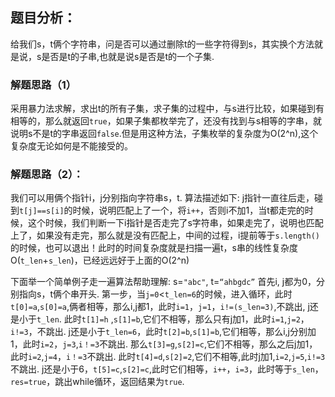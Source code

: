 ## 题目分析：

给我们s，t俩个字符串，问是否可以通过删除t的一些字符得到s，其实换个方法就是说，s是否是t的子串,也就是说s是否是t的一个子集.

### 解题思路（1）
采用暴力法求解，求出t的所有子集，求子集的过程中，与s进行比较，如果碰到有相等的，那么就返回`true`，如果子集都枚举完了，还没有找到与s相等的字串，就说明s不是t的字串返回`false`.但是用这种方法，子集枚举的复杂度为O(2^n),这个复杂度无论如何是不能接受的。

### 解题思路（2）：
我们可以用俩个指针i，j分别指向字符串s，t. 算法描述如下:
j指针一直往后走，碰到`t[j]==s[i]`的时候，说明匹配上了一个，将`i++`，否则i不加1，当t都走完的时候，这个时候，我们判断一下i指针是否走完了s字符串，如果走完了，说明也匹配上了，如果没有走完，那么就是没有匹配上，中间的过程，i提前等于`s.length()`的时候，也可以退出！此时的时间复杂度就是扫描一遍t，s串的线性复杂度O(`t_len`+`s_len`)，已经远远好于上面的O(2^n)

下面举一个简单例子走一遍算法帮助理解:
s=`"abc"`, t=`“ahbgdc”`
首先i, j都为0，分别指向s，t俩个串开头.
第一步，当`j=0`<`t_len=6`的时候，进入循环，此时`t[0]=a`,`s[0]=a`,俩者相等，那么i,j都1，此时`i=1`，`j=1`，`i!=(s_len=3)`,不跳出, j还是小于`t_len`.
此时`t[1]=h` ,`s[1]=b`,它们不相等，那么只有j加1，此时`i=1`,`j=2`，`i!=3`，不跳出.
j还是小于`t_len=6`，此时`t[2]=b`,`s[1]=b`,它们相等，那么i,j分别加1，此时`i=2`，`j=3`,`i！=3`不跳出.
那么`t[3]=g`,`s[2]=c`,它们不相等，那么之后j加1，此时`i=2`,`j=4`，`i！=3`不跳出.
此时`t[4]=d`,`s[2]=2`,它们不相等,此时j加1,`i=2`,`j=5`,`i!=3`不跳出.
j还是小于6，`t[5]=c`,`s[2]=c`,此时它们相等，`i++`，`i=3`，此时等于`s_len`，`res=true`，跳出while循环，返回结果为`true`.
